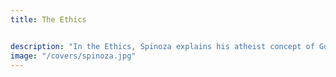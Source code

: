 ```yaml
---
title: The Ethics


description: "In the Ethics, Spinoza explains his atheist concept of God, which is now pantheism and is similar to the concept of the Brahma"
image: "/covers/spinoza.jpg"
---
```





